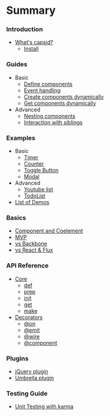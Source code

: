 # Summary

### Introduction
* [What's capsid?](README.md)
  * [Install](README.md#install)

### Guides
* Basic
  * [Define components](guides/define.md)
  * [Event handling](guides/event.md)
  * [Create components dynamically](guides/create.md)
  * [Get components dynamically](guides/get.md)
* Advanced
  * [Nesting components](guides/nesting.md)
  * [Interaction with siblings](guides/siblings.md)

### Examples
* Basic
  * [Timer](examples/timer.md)
  * [Counter](examples/counter.md)
  * [Toggle Button](examples/toggle.md)
  * [Modal](examples/modal.md)
* Advanced
  * [Youtube list](examples/youtube.md)
  * [TodoList](examples/todo-list.md)
* [List of Demos](demo/index.md)

### Basics
* [Component and Coelement](basics/component.md)
* [MVP](basics/mvp.md)
* [vs Backbone](basics/backbone.md)
* [vs React & Flux](basics/react.md)

### API Reference
* [Core](api/core.md)
  * [def](api/core.md#def)
  * [prep](api/core.md#prep)
  * [init](api/core.md#init)
  * [get](api/core.md#get)
  * [make](api/core.md#make)
* [Decorators](api/decorators.md)
  * [@on](api/decorators.md#on)
  * [@emit](api/decorators.md#emit)
  * [@wire](api/decorators.md#wire)
  * [@component](api/decorators.md#component)

### Plugins
* [jQuery plugin](plugins/jquery.md)
* [Umbrella plugin](plugins/umbrella.md)

### Testing Guide
* [Unit Testing with karma](testing/karma.md)
